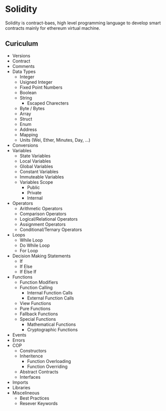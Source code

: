 # Solidity
Solidity is contract-baes, high level programming language to develop smart contracts mainly for ethereum virtual machine.

## Curiculum
- Versions
- Contract
- Comments
- Data Types
  - Integer
  - Usigned Integer
  - Fixed Point Numbers
  - Boolean
  - String
    - Escaped Charecters
  - Byte / Bytes
  - Array
  - Struct
  - Enum
  - Address
  - Mapping
  - Units (Wei, Ether, Minutes, Day, ...)
- Conversions
- Variables
  - State Variables
  - Local Variables
  - Global Variables
  - Constant Variables
  - Immuteable Variables
  - Variables Scope
    - Public
    - Private
    - Internal
- Operators
  - Arithmetic Operators
  - Comparison Operators
  - Logical/Relational Operators
  - Assignment Operators
  - Conditional/Ternary Operators
- Loops
  - While Loop
  - Do While Loop
  - For Loop
- Decision Making Statements
  - If
  - If Else
  - If Else If
- Functions
  - Function Modifiers
  - Function Calling
    - Internal Function Calls
    - External Function Calls
  - View Functions
  - Pure Functions
  - Fallback Functions
  - Special Functions
    - Mathematical Functions
    - Cryptographic Functions
- Events
- Errors
- COP
  - Constructors
  - Inheritence
    - Function Overloading
    - Function Overriding
  - Abstract Contracts
  - Interfaces
- Imports
- Libraries
- Miscelineous
  - Best Practices
  - Resever Keywords

